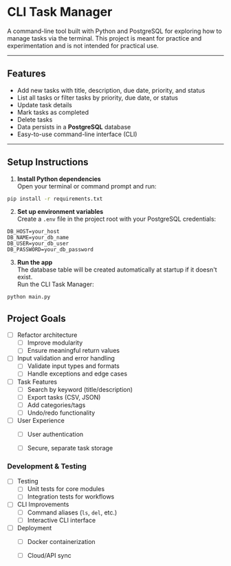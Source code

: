 # CLI Task Manager

A command-line tool built with Python and PostgreSQL for exploring how to manage tasks via the terminal. This project is meant for practice and experimentation and is not intended for practical use.

---

## Features

- Add new tasks with title, description, due date, priority, and status  
- List all tasks or filter tasks by priority, due date, or status  
- Update task details  
- Mark tasks as completed  
- Delete tasks  
- Data persists in a **PostgreSQL** database  
- Easy-to-use command-line interface (CLI)  

---

## Setup Instructions

1. **Install Python dependencies**  
Open your terminal or command prompt and run:  
```bash
pip install -r requirements.txt
```

2. **Set up environment variables**  
Create a `.env` file in the project root with your PostgreSQL credentials:
```
DB_HOST=your_host
DB_NAME=your_db_name
DB_USER=your_db_user
DB_PASSWORD=your_db_password
```

3. **Run the app**  
The database table will be created automatically at startup if it doesn't exist.  
Run the CLI Task Manager:
```bash
python main.py
```

## Project Goals

- [ ] Refactor architecture  
  - [ ] Improve modularity  
  - [ ] Ensure meaningful return values  
- [ ] Input validation and error handling  
  - [ ] Validate input types and formats  
  - [ ] Handle exceptions and edge cases  
- [ ] Task Features  
  - [ ] Search by keyword (title/description)  
  - [ ] Export tasks (CSV, JSON)  
  - [ ] Add categories/tags  
  - [ ] Undo/redo functionality  
- [ ] User Experience  
  - [ ] User authentication  
  - [ ] Secure, separate task storage  



### Development & Testing

- [ ] Testing  
  - [ ] Unit tests for core modules  
  - [ ] Integration tests for workflows  
- [ ] CLI Improvements  
  - [ ] Command aliases (`ls`, `del`, etc.)  
  - [ ] Interactive CLI interface  
- [ ] Deployment  
  - [ ] Docker containerization  
  - [ ] Cloud/API sync  

